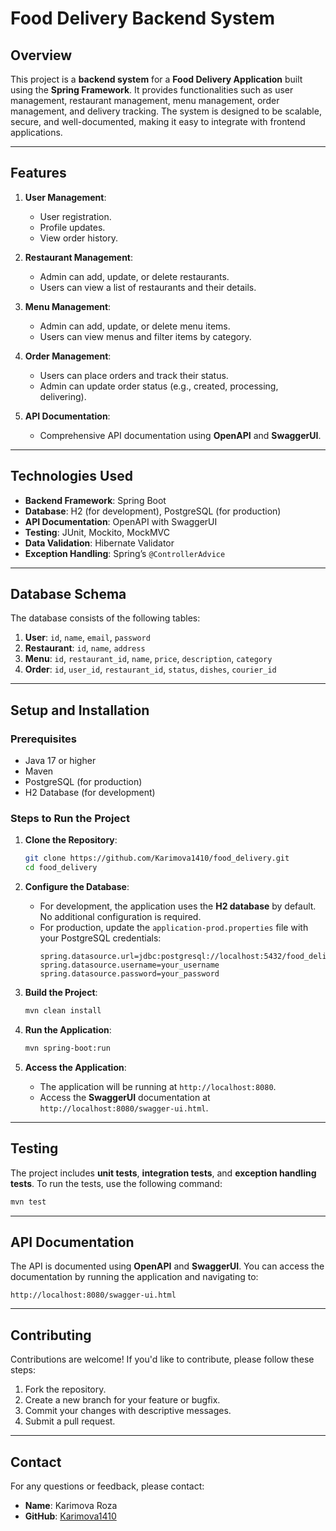 # Food Delivery Backend System

## Overview
This project is a **backend system** for a **Food Delivery Application** built using the **Spring Framework**. It provides functionalities such as user management, restaurant management, menu management, order management, and delivery tracking. The system is designed to be scalable, secure, and well-documented, making it easy to integrate with frontend applications.

---

## Features
1. **User Management**:
   - User registration.
   - Profile updates.
   - View order history.

2. **Restaurant Management**:
   - Admin can add, update, or delete restaurants.
   - Users can view a list of restaurants and their details.

3. **Menu Management**:
   - Admin can add, update, or delete menu items.
   - Users can view menus and filter items by category.

4. **Order Management**:
   - Users can place orders and track their status.
   - Admin can update order status (e.g., created, processing, delivering).

5. **API Documentation**:
   - Comprehensive API documentation using **OpenAPI** and **SwaggerUI**.

---

## Technologies Used
- **Backend Framework**: Spring Boot
- **Database**: H2 (for development), PostgreSQL (for production)
- **API Documentation**: OpenAPI with SwaggerUI
- **Testing**: JUnit, Mockito, MockMVC
- **Data Validation**: Hibernate Validator
- **Exception Handling**: Spring’s `@ControllerAdvice`

---

## Database Schema
The database consists of the following tables:
1. **User**: `id`, `name`, `email`, `password`
2. **Restaurant**: `id`, `name`, `address`
3. **Menu**: `id`, `restaurant_id`, `name`, `price`, `description`, `category`
4. **Order**: `id`, `user_id`, `restaurant_id`, `status`, `dishes`, `courier_id`

---

## Setup and Installation

### Prerequisites
- Java 17 or higher
- Maven
- PostgreSQL (for production)
- H2 Database (for development)

### Steps to Run the Project
1. **Clone the Repository**:
   ```bash
   git clone https://github.com/Karimova1410/food_delivery.git
   cd food_delivery
   ```

2. **Configure the Database**:
   - For development, the application uses the **H2 database** by default. No additional configuration is required.
   - For production, update the `application-prod.properties` file with your PostgreSQL credentials:
     ```properties
     spring.datasource.url=jdbc:postgresql://localhost:5432/food_delivery
     spring.datasource.username=your_username
     spring.datasource.password=your_password
     ```

3. **Build the Project**:
   ```bash
   mvn clean install
   ```

4. **Run the Application**:
   ```bash
   mvn spring-boot:run
   ```

5. **Access the Application**:
   - The application will be running at `http://localhost:8080`.
   - Access the **SwaggerUI** documentation at `http://localhost:8080/swagger-ui.html`.

---

## Testing
The project includes **unit tests**, **integration tests**, and **exception handling tests**. To run the tests, use the following command:
```bash
mvn test
```

---

## API Documentation
The API is documented using **OpenAPI** and **SwaggerUI**. You can access the documentation by running the application and navigating to:
```
http://localhost:8080/swagger-ui.html
```

---

## Contributing
Contributions are welcome! If you'd like to contribute, please follow these steps:
1. Fork the repository.
2. Create a new branch for your feature or bugfix.
3. Commit your changes with descriptive messages.
4. Submit a pull request.

---

## Contact
For any questions or feedback, please contact:
- **Name**: Karimova Roza
- **GitHub**: [Karimova1410](https://github.com/Karimova1410)
